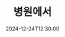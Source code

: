 ---
title: "병원에서"
excerpt: "병원뷰가 아주 끝내주는구만~"
header:
  teaser: https://github.com/user-attachments/assets/676408f8-c0a5-4322-9730-ae403c008a27
date: 2024-12-24T12:30:00
---